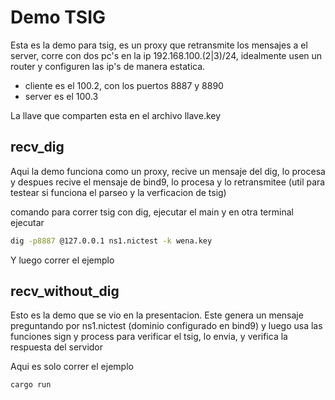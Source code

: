 # Demo TSIG
Esta es la demo para tsig, es un proxy que retransmite los mensajes a el server, corre con dos pc's en la ip 192.168.100.(2|3)/24, idealmente usen un router y configuren las ip's de manera estatica.
- cliente es el 100.2, con los puertos 8887 y 8890
- server es el 100.3

La llave que comparten esta en el archivo llave.key

## recv_dig
Aqui la demo funciona como un proxy, recive un mensaje del dig, lo procesa y despues recive el mensaje de bind9, lo procesa y lo retransmitee (util para testear si funciona el parseo y la verficacion de tsig)

comando para correr tsig con dig, ejecutar el main y en otra terminal ejecutar

```bash
dig -p8887 @127.0.0.1 ns1.nictest -k wena.key
```

Y luego correr el ejemplo

## recv_without_dig

Esto es la demo que se vio en la presentacion. Este genera un mensaje preguntando por ns1.nictest (dominio configurado en bind9) y luego usa las funciones sign y process para verificar el tsig, lo envia, y verifica la respuesta del servidor

Aqui es solo correr el ejemplo

```bash
cargo run
```
